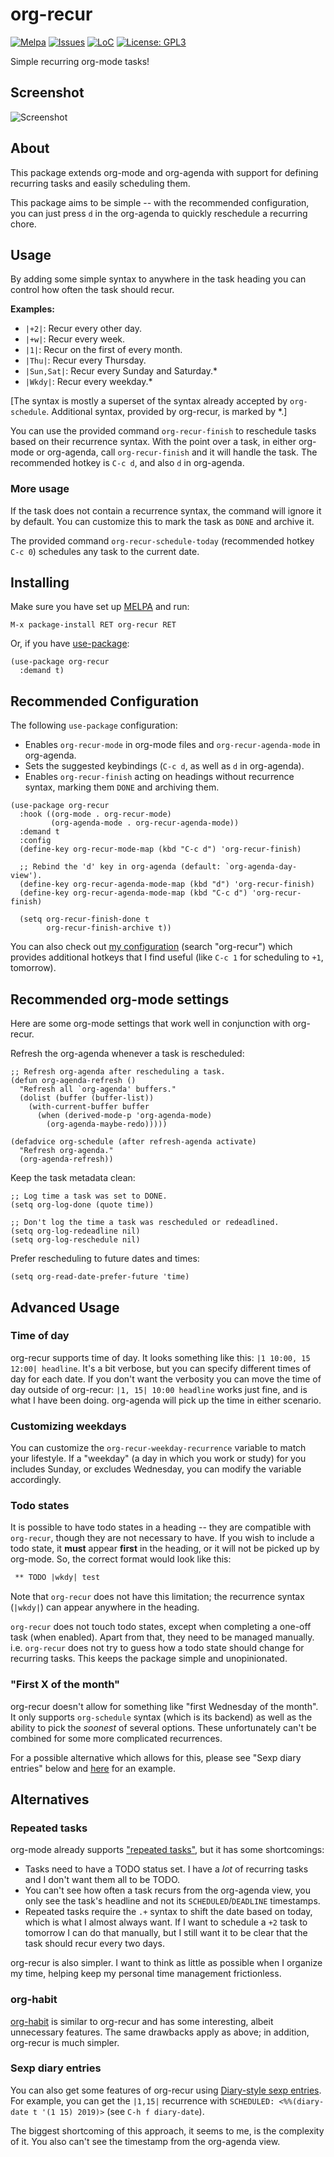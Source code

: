 # org-recur

[![Melpa](https://melpa.org/packages/org-recur-badge.svg)](https://melpa.org/#/org-recur)
[![Issues](https://img.shields.io/github/issues-raw/mrcnski/org-recur.svg)](https://github.com/mrcnski/org-recur/issues)
[![LoC](https://tokei.rs/b1/github/mrcnski/org-recur)](https://github.com/mrcnski/org-recur)
[![License: GPL3](https://img.shields.io/badge/License-GPL3-yellow.svg)](https://opensource.org/licenses/GPL-3.0)

Simple recurring org-mode tasks!

## Screenshot

![Screenshot](screenshot.png)

## About

This package extends org-mode and org-agenda with support for defining recurring
tasks and easily scheduling them.

This package aims to be simple -- with the recommended configuration, you can
just press `d` in the org-agenda to quickly reschedule a recurring chore.

## Usage

By adding some simple syntax to anywhere in the task heading you can control how
often the task should recur.

**Examples:**

+ `|+2|`: Recur every other day.
+ `|+w|`: Recur every week.
+ `|1|`: Recur on the first of every month.
+ `|Thu|`: Recur every Thursday.
+ `|Sun,Sat|`: Recur every Sunday and Saturday.*
+ `|Wkdy|`: Recur every weekday.*

[The syntax is mostly a superset of the syntax already accepted by
`org-schedule`. Additional syntax, provided by org-recur, is marked by *.]

You can use the provided command `org-recur-finish` to reschedule tasks based on
their recurrence syntax. With the point over a task, in either org-mode or
org-agenda, call `org-recur-finish` and it will handle the task. The recommended
hotkey is `C-c d`, and also `d` in org-agenda.

### More usage

If the task does not contain a recurrence syntax, the command will ignore it by
default. You can customize this to mark the task as `DONE` and archive it.

The provided command `org-recur-schedule-today` (recommended hotkey `C-c 0`)
schedules any task to the current date.

## Installing

Make sure you have set up [MELPA](http://melpa.milkbox.net/#/getting-started) and run:

```
M-x package-install RET org-recur RET
```

Or, if you have [use-package](https://github.com/jwiegley/use-package):

```elisp
(use-package org-recur
  :demand t)
```

## Recommended Configuration

The following `use-package` configuration:

+ Enables `org-recur-mode` in org-mode files and `org-recur-agenda-mode` in org-agenda.
+ Sets the suggested keybindings (`C-c d`, as well as `d` in org-agenda).
+ Enables `org-recur-finish` acting on headings without recurrence syntax, marking them `DONE` and archiving them.

```elisp
(use-package org-recur
  :hook ((org-mode . org-recur-mode)
         (org-agenda-mode . org-recur-agenda-mode))
  :demand t
  :config
  (define-key org-recur-mode-map (kbd "C-c d") 'org-recur-finish)

  ;; Rebind the 'd' key in org-agenda (default: `org-agenda-day-view').
  (define-key org-recur-agenda-mode-map (kbd "d") 'org-recur-finish)
  (define-key org-recur-agenda-mode-map (kbd "C-c d") 'org-recur-finish)

  (setq org-recur-finish-done t
        org-recur-finish-archive t))
```

You can also check out [my configuration](https://github.com/mrcnski/init.el/blob/master/init.el) (search "org-recur") which provides additional hotkeys that I find useful (like `C-c 1` for scheduling to `+1`, tomorrow).

## Recommended org-mode settings

Here are some org-mode settings that work well in conjunction with org-recur.

Refresh the org-agenda whenever a task is rescheduled:

```elisp
;; Refresh org-agenda after rescheduling a task.
(defun org-agenda-refresh ()
  "Refresh all `org-agenda' buffers."
  (dolist (buffer (buffer-list))
    (with-current-buffer buffer
      (when (derived-mode-p 'org-agenda-mode)
        (org-agenda-maybe-redo)))))

(defadvice org-schedule (after refresh-agenda activate)
  "Refresh org-agenda."
  (org-agenda-refresh))
```

Keep the task metadata clean:

```elisp
;; Log time a task was set to DONE.
(setq org-log-done (quote time))

;; Don't log the time a task was rescheduled or redeadlined.
(setq org-log-redeadline nil)
(setq org-log-reschedule nil)
```

Prefer rescheduling to future dates and times:

```elisp
(setq org-read-date-prefer-future 'time)
```

## Advanced Usage

### Time of day

org-recur supports time of day. It looks something like this: `|1 10:00, 15 12:00| headline`. It's a bit verbose, but you can specify different times of day for each date. If you don't want the verbosity you can move the time of day outside of org-recur: `|1, 15| 10:00 headline` works just fine, and is what I have been doing. org-agenda will pick up the time in either scenario.

### Customizing weekdays

You can customize the `org-recur-weekday-recurrence` variable to match your lifestyle. If a "weekday" (a day in which you work or study) for you includes Sunday, or excludes Wednesday, you can modify the variable accordingly.

### Todo states

It is possible to have todo states in a heading -- they are compatible with
`org-recur`, though they are not necessary to have. If you wish to include a
todo state, it **must** appear **first** in the heading, or it will not be
picked up by org-mode. So, the correct format would look like this:

```org
 ** TODO |wkdy| test
```

Note that `org-recur` does not have this limitation; the recurrence syntax
(`|wkdy|`) can appear anywhere in the heading.

`org-recur` does not touch todo states, except when completing a one-off task
(when enabled). Apart from that, they need to be managed manually. i.e.
`org-recur` does not try to guess how a todo state should change for recurring
tasks. This keeps the package simple and unopinionated.

### "First X of the month"

org-recur doesn't allow for something like "first Wednesday of the month". It only supports `org-schedule` syntax (which is its backend) as well as the ability to pick the *soonest* of several options. These unfortunately can't be combined for some more complicated recurrences.

For a possible alternative which allows for this, please see "Sexp diary entries" below and [here](https://stackoverflow.com/q/16946220/6085242) for an example.

## Alternatives

### Repeated tasks

org-mode already supports ["repeated tasks"](https://orgmode.org/manual/Repeated-tasks.html), but it has some shortcomings:

+ Tasks need to have a TODO status set. I have a *lot* of recurring tasks and I don't want them all to be TODO.
+ You can't see how often a task recurs from the org-agenda view, you only see the task's headline and not its `SCHEDULED`/`DEADLINE` timestamps.
+ Repeated tasks require the `.+` syntax to shift the date based on today, which is what I almost always want. If I want to schedule a `+2` task to tomorrow I can do that manually, but I still want it to be clear that the task should recur every two days.

org-recur is also simpler. I want to think as little as possible when I organize my time, helping keep my personal time management frictionless.

### org-habit

[org-habit](https://orgmode.org/manual/Tracking-your-habits.html) is similar to org-recur and has some interesting, albeit unnecessary features. The same drawbacks apply as above; in addition, org-recur is much simpler.

### Sexp diary entries

You can also get some features of org-recur using [Diary-style sexp entries](https://orgmode.org/guide/Timestamps.html). For example, you can get the `|1,15|` recurrence with `SCHEDULED: <%%(diary-date t '(1 15) 2019)>` (see `C-h f diary-date`).

The biggest shortcoming of this approach, it seems to me, is the complexity of it. You also can't see the timestamp from the org-agenda view.
